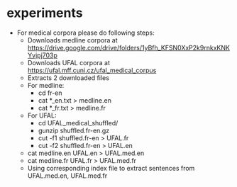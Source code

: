 # experiments
* For medical corpora please do following steps: <br />
  + Downloads medline corpora at https://drive.google.com/drive/folders/1yBfh_KFSN0XxP2k9rnkxKNKYvjpj703p <br />
  + Downloads UFAL corpora at https://ufal.mff.cuni.cz/ufal_medical_corpus <br />
  + Extracts 2 downloaded files <br />
  + For medline: <br />
    + cd fr-en <br />
    + cat *_en.txt > medline.en <br />
    + cat *_fr.txt > medline.fr <br />
  + For UFAL: <br />
    + cd UFAL_medical_shuffled/ <br />
    + gunzip shuffled.fr-en.gz <br />
    + cut -f1 shuffled.fr-en > UFAL.fr <br />
    + cut -f2 shuffled.fr-en > UFAL.en <br />
  + cat medline.en UFAL.en > UFAL.med.en <br />
  + cat medline.fr UFAL.fr > UFAL.med.fr <br />
  + Using corresponding index file to extract sentences from UFAL.med.en, UFAL.med.fr <br />

